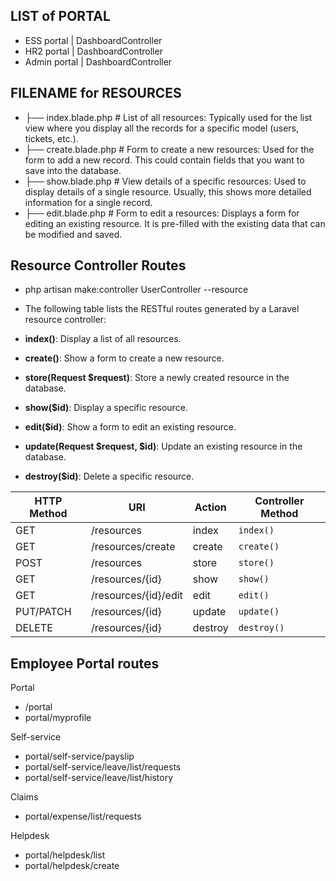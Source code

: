 ## LIST of PORTAL
- ESS portal    | DashboardController
- HR2 portal    | DashboardController
- Admin portal  | DashboardController

## FILENAME for RESOURCES
- ├── index.blade.php    # List of all resources: Typically used for the list view where you display all the records for a specific model (users, tickets, etc.).
- ├── create.blade.php   # Form to create a new resources: Used for the form to add a new record. This could contain fields that you want to save into the database.
- ├── show.blade.php     # View details of a specific resources: Used to display details of a single resource. Usually, this shows more detailed information for a single record.
- ├── edit.blade.php     # Form to edit a resources: Displays a form for editing an existing resource. It is pre-filled with the existing data that can be modified and saved.

## Resource Controller Routes
- php artisan make:controller UserController --resource
- The following table lists the RESTful routes generated by a Laravel resource controller:

- **index()**: Display a list of all resources.
- **create()**: Show a form to create a new resource.
- **store(Request $request)**: Store a newly created resource in the database.
- **show($id)**: Display a specific resource.
- **edit($id)**: Show a form to edit an existing resource.
- **update(Request $request, $id)**: Update an existing resource in the database.
- **destroy($id)**: Delete a specific resource.

| HTTP Method | URI                 | Action  | Controller Method  |
|-------------|---------------------|---------|--------------------|
| GET         | /resources          | index   | `index()`          |
| GET         | /resources/create   | create  | `create()`         |
| POST        | /resources          | store   | `store()`          |
| GET         | /resources/{id}     | show    | `show()`           |
| GET         | /resources/{id}/edit| edit    | `edit()`           |
| PUT/PATCH   | /resources/{id}     | update  | `update()`         |
| DELETE      | /resources/{id}     | destroy | `destroy()`        |

## Employee Portal routes
Portal
- /portal
- portal/myprofile

Self-service

- portal/self-service/payslip
- portal/self-service/leave/list/requests
- portal/self-service/leave/list/history


Claims

- portal/expense/list/requests

Helpdesk

- portal/helpdesk/list
- portal/helpdesk/create
